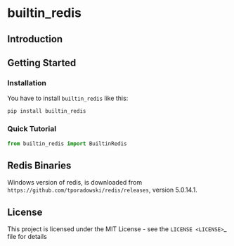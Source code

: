 # builtin_redis

## Introduction


## Getting Started

### Installation

You have to install `builtin_redis` like this:

```
pip install builtin_redis
```

### Quick Tutorial


```python
from builtin_redis import BuiltinRedis


```

## Redis Binaries

Windows version of redis, is downloaded from `https://github.com/tporadowski/redis/releases`, version 5.0.14.1.


## License

This project is licensed under the MIT License - see the `LICENSE <LICENSE>`_ file for details